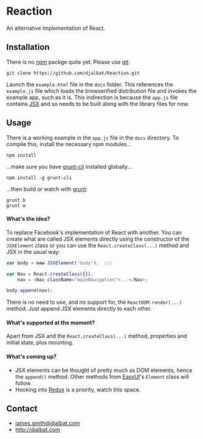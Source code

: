 # Reaction

An alternative implementation of React.

## Installation

There is no [npm](https://www.npmjs.com/) packge quite yet. Please use [git](https://git-scm.com/):

    git clone https://github.com/djalbat/Reaction.git

Launch the `example.html` file in the `docs` folder. This references the `example.js` file which loads the browserified distribution file and invokes the example app, such as it is. This indirection is because the `app.js` file contains [JSX](https://facebook.github.io/jsx/) and so needs to be built along with the library files for now.

## Usage

There is a working example in the `app.js` file in the `docs` directory. To compile this, install the necessary npm modules...

    npm install

...make sure you have [grunt-cli](http://gruntjs.com/getting-started) installed globally...

    npm install -g grunt-cli

...then build or watch with [grunt](http://gruntjs.com/):

    grunt b
    grunt w

#### What's the idea?

To replace Facebook's implementation of React with another. You can create what are called JSX elements directly using the constructor of the `JSXElement` class or you can use the `React.createClass(...)` method and JSX in the usual way:

```js
var body = new JSXElement('body');  ///

var Nav = React.createClass({}),
    nav = <Nav className="mainNavigation">...</Nav>;

body.append(nav);
```

There is no need to use, and no support for, the `ReactDOM.render(...)` method. Just append JSX elements directly to each other.

#### What's supported at the moment?

Apart from JSX and the `React.createClass(...)` method, properties and initial state, plus mounting.

#### What's coming up?

- JSX elements can be thought of pretty much as DOM elements, hence the `append()` method. Other methods from [EasyUI](https://github.com/djalbat/EasyUI)'s `Element` class will follow.
- Hooking into [Redux](https://github.com/reactjs/react-redux) is a priority, watch this space.

## Contact

- james.smith@djalbat.com
- http://djalbat.com
